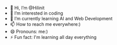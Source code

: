 - 👋 Hi, I’m @Hilinit
- 👀 I’m interested in coding
- 🌱 I’m currently learning AI and Web Development
- 📫 How to reach me everywhere:)
- 😄 Pronouns: me:)
- ⚡ Fun fact: I'm learning all day everything

<!---
Hilinit/Hilinit is a ✨ special ✨ repository because its `README.md` (this file) appears on your GitHub profile.
You can click the Preview link to take a look at your changes.
--->
